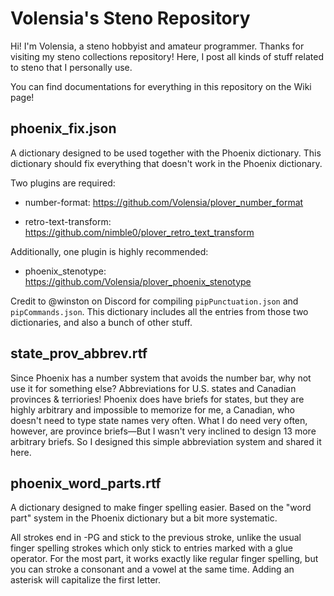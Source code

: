 # Volensia's Steno Repository

Hi! I'm Volensia, a steno hobbyist and amateur programmer. Thanks for visiting my steno collections repository! Here, I post all kinds of stuff related to steno that I personally use.

You can find documentations for everything in this repository on the Wiki page!

## phoenix_fix.json

A dictionary designed to be used together with the Phoenix dictionary. This dictionary should fix everything that doesn't work in the Phoenix dictionary.

Two plugins are required:

- number-format: https://github.com/Volensia/plover_number_format

- retro-text-transform: https://github.com/nimble0/plover_retro_text_transform

Additionally, one plugin is highly recommended:

- phoenix_stenotype: https://github.com/Volensia/plover_phoenix_stenotype

Credit to @winston on Discord for compiling `pipPunctuation.json` and `pipCommands.json`. This dictionary includes all the entries from those two dictionaries, and also a bunch of other stuff.

## state_prov_abbrev.rtf

Since Phoenix has a number system that avoids the number bar, why not use it for something else? Abbreviations for U.S. states and Canadian provinces & terriories! Phoenix does have briefs for states, but they are highly arbitrary and impossible to memorize for me, a Canadian, who doesn't need to type state names very often. What I do need very often, however, are province briefs—But I wasn't very inclined to design 13 more arbitrary briefs. So I designed this simple abbreviation system and shared it here.

## phoenix_word_parts.rtf

A dictionary designed to make finger spelling easier. Based on the "word part" system in the Phoenix dictionary but a bit more systematic.

All strokes end in -PG and stick to the previous stroke, unlike the usual finger spelling strokes which only stick to entries marked with a glue operator. For the most part, it works exactly like regular finger spelling, but you can stroke a consonant and a vowel at the same time. Adding an asterisk will capitalize the first letter.

